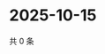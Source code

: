 # 2025-10-15

共 0 条

<!-- BEGIN ZHIHUVIDEO -->
<!-- 最后更新时间 Wed Oct 15 2025 15:12:32 GMT+0800 (China Standard Time) -->

<!-- END ZHIHUVIDEO -->
